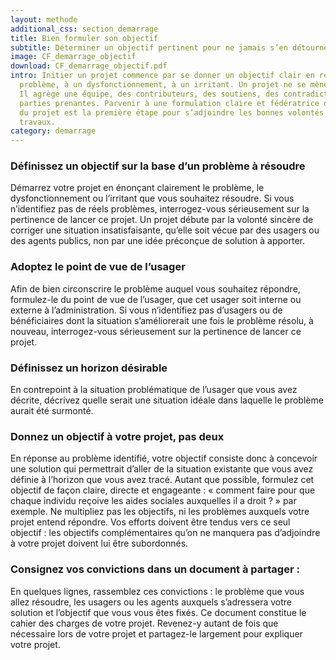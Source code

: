 ```yaml
---
layout: methode
additional_css: section_demarrage
title: Bien formuler son objectif
subtitle: Déterminer un objectif pertinent pour ne jamais s’en détourner
image: CF_demarrage_objectif
download: CF_demarrage_objectif.pdf
intro: Initier un projet commence par se donner un objectif clair en réponse à un
  problème, à un dysfonctionnement, à un irritant. Un projet ne se mène pas seul.
  Il agrège une équipe, des contributeurs, des soutiens, des contradicteurs et des
  parties prenantes. Parvenir à une formulation claire et fédératrice des objectifs
  du projet est la première étape pour s’adjoindre les bonnes volontés et guider vos
  travaux.
category: demarrage
---
```


### Définissez un objectif sur la base d’un problème à résoudre
Démarrez votre projet en énonçant clairement le problème, le dysfonctionnement ou l’irritant que vous souhaitez résoudre. Si vous n’identifiez pas de réels problèmes, interrogez-vous sérieusement sur la pertinence de lancer ce projet. Un projet débute par la volonté sincère de corriger une situation insatisfaisante, qu’elle soit vécue par des usagers ou des agents publics, non par une idée préconçue de solution à apporter.   

### Adoptez le point de vue de l’usager
Afin de bien circonscrire le problème auquel vous souhaitez répondre, formulez-le du point de vue de l’usager, que cet usager soit interne ou externe à l’administration. Si vous n’identifiez pas d’usagers ou de bénéficiaires dont la situation s’améliorerait une fois le problème résolu, à nouveau, interrogez-vous sérieusement sur la pertinence de lancer ce projet.  

### Définissez un horizon désirable 
En contrepoint à la situation problématique de l’usager que vous avez décrite, décrivez quelle serait une situation idéale dans laquelle le problème aurait été surmonté. 

### Donnez un objectif à votre projet, pas deux
En réponse au problème identifié, votre objectif consiste donc à concevoir une solution qui permettrait d’aller de la situation existante que vous avez définie à l’horizon que vous avez tracé. Autant que possible, formulez cet objectif de façon claire, directe et engageante : « comment faire pour que chaque individu reçoive les aides sociales auxquelles il a droit ? » par exemple. 
Ne multipliez pas les objectifs, ni les problèmes auxquels votre projet entend répondre. Vos efforts doivent être tendus vers ce seul objectif : les objectifs complémentaires qu’on ne manquera pas d’adjoindre à votre projet doivent lui être subordonnés.

### Consignez vos convictions dans un document à partager : 
En quelques lignes, rassemblez ces convictions : le problème que vous allez résoudre, les usagers ou les agents auxquels s’adressera votre solution et l’objectif que vous vous êtes fixés. Ce document constitue le cahier des charges de votre projet. Revenez-y autant de fois que nécessaire lors de votre projet et partagez-le largement pour expliquer votre projet. 

